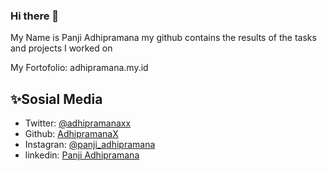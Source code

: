 ### Hi there 👋

My Name is Panji Adhipramana
my github contains the results of the tasks and projects I worked on

My Fortofolio: adhipramana.my.id


## ✨Sosial Media

- Twitter: [@adhipramanaxx](https://twitter.com/adhipramanaxx)
- Github: [AdhipramanaX](https://github.com/adhipramanax)
- Instagran: [@panji_adhipramana](https://github.com/adhipramanax)
- linkedin: [Panji Adhipramana](https://www.linkedin.com/in/panji-adhipramana)
